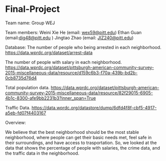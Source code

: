 # Final-Project

Team name: Group WEJ

Team members: 
Weini Xie He (email: wex59@pitt.edu)
Ethan Guan (email:dig48@pitt.edu )
Jingtao Zhao (email: JIZ240@pitt.edu)

Database:
The number of people who being arrested in each neighborhood.
https://data.wprdc.org/dataset/arrest-data

The number of people with salary in each neighborhood.
https://data.wprdc.org/dataset/pittsburgh-american-community-survey-2015-miscellaneous-data/resource/d159c6b3-f70a-439b-bd2b-0cb8735d76d4

Total population data.
https://data.wprdc.org/dataset/pittsburgh-american-community-survey-2015-miscellaneous-data/resource/82f29015-6905-4b1c-8300-afe9bb2231b3?inner_span=True

Traffic Data.
https://data.wprdc.org/datastore/dump/6dfd4f8f-cbf5-4917-a5eb-fd07f4403167


Overview:

We believe that the best neighborhood should be the most stable neighborhood, where people can get their basic needs met, feel safe in their surroundings, and have access to trasportation. So, we looked at the data that shows the percentage of people with salaries, the crime data, and the traffic data in the neighborhood.


